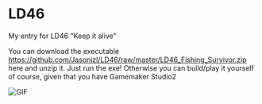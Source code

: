 # LD46
My entry for LD46 "Keep it alive" 

You can download the executable https://github.com/Jasonizl/LD46/raw/master/LD46_Fishing_Survivor.zip here and unzip it. Just run the exe!
Otherwise you can build/play it yourself of course, given that you have Gamemaker Studio2

![GIF](https://static.jam.vg/raw/3cd/e/z/2b4d1.gif)
